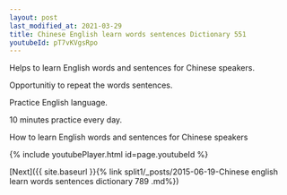 ```yaml
---
layout: post
last_modified_at: 2021-03-29
title: Chinese English learn words sentences Dictionary 551 
youtubeId: pT7vKVgsRpo
---
```

 
 
Helps to learn English words and sentences for Chinese speakers.

Opportunitiy to repeat the words sentences. 

Practice English language. 
 
10 minutes practice every day. 
 
How to learn English words and sentences for Chinese speakers 
 
{% include youtubePlayer.html id=page.youtubeId %}
 
 
[Next]({{ site.baseurl }}{% link  split1/_posts/2015-06-19-Chinese english learn words sentences dictionary 789 .md%})
 
